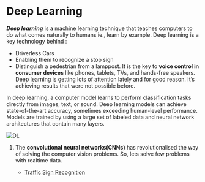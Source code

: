 # Deep Learning

**_Deep learning_** is a machine learning technique that teaches computers to do what comes naturally to humans ie., learn by example. Deep learning is a key technology behind :
 * Driverless Cars
 * Enabling them to recognize a stop sign
 * Distinguish a pedestrian from a lamppost. 
It is the key to **voice control in consumer devices** like phones, tablets, TVs, and hands-free speakers. Deep learning is getting lots of attention lately and for good reason. It’s achieving results that were not possible before.

In deep learning, a computer model learns to perform classification tasks directly from images, text, or sound. Deep learning models can achieve state-of-the-art accuracy, sometimes exceeding human-level performance. Models are trained by using a large set of labeled data and neural network architectures that contain many layers.

![DL](https://pbs.twimg.com/media/DZtm20sUMAE5SMp.jpg)

 1. The **convolutional neural networks(CNNs)** has revolutionalised the way of solving the computer vision problems. So, lets solve few problems with realtime data.
    
    * [Traffic Sign Recognition](https://nbviewer.jupyter.org/github/syamkakarla98/DataScience_Head_Start/blob/master/Deep_Learning/Traffic_Sign_Classification.ipynb)
